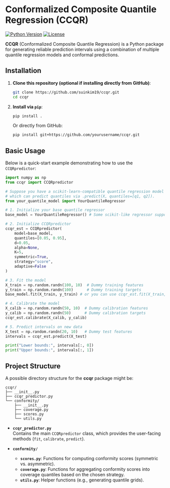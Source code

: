 # Conformalized Composite Quantile Regression (CCQR)

[![Python Version](https://img.shields.io/badge/python-3.7%2B-blue.svg)](https://www.python.org/downloads/)
[![License](https://img.shields.io/badge/license-MIT-green.svg)](LICENSE)

**CCQR** (Conformalized Composite Quantile Regression) is a Python package for generating reliable prediction intervals using a combination of multiple quantile regression models and conformal predictions.

## Installation

1. **Clone this repository (optional if installing directly from GitHub)**:
    ```bash
    git clone https://github.com/suinkim19/ccqr.git
    cd ccqr
    ```
2. **Install via `pip`**:
    ```bash
    pip install .
    ```
    Or directly from GitHub:
    ```bash
    pip install git+https://github.com/yourusername/ccqr.git
    ```
    
## Basic Usage

Below is a quick-start example demonstrating how to use the `CCQRpredictor`:

```python
import numpy as np
from ccqr import CCQRpredictor

# Suppose you have a scikit-learn-compatible quantile regression model
# which can predict quantiles via .predict(X, quantiles=[q1, q2]).
from your_quantile_model import YourQuantileRegressor

# 1. Initialize your base quantile regressor
base_model = YourQuantileRegressor() # Some scikit-like regressor supporting predict().

# 2. Initialize CCQRpredictor
ccqr_est = CCQRpredictor(
    model=base_model,
    quantiles=[0.05, 0.95],
    d=0.05,
    alpha=None,
    K=5,
    symmetric=True,
    strategy="score",
    adaptive=False
)

# 3. Fit the model
X_train = np.random.randn(100, 10)  # Dummy training features
y_train = np.random.randn(100)      # Dummy training targets
base_model.fit(X_train, y_train) # or you can use ccqr_est.fit(X_train, y_train).

# 4. Calibrate the model
X_calib = np.random.randn(50, 10)  # Dummy calibration features
y_calib = np.random.randn(50)      # Dummy calibration targets
ccqr_est.calibrate(X_calib, y_calib)

# 5. Predict intervals on new data
X_test = np.random.randn(20, 10)   # Dummy test features
intervals = ccqr_est.predict(X_test)

print("Lower bounds:", intervals[:, 0])
print("Upper bounds:", intervals[:, 1])
```

## Project Structure

A possible directory structure for the **ccqr** package might be:

```
ccqr/
├── __init__.py
├── ccqr_predictor.py
└── conformity/
    ├── __init__.py
    ├── coverage.py
    ├── scores.py
    └── utils.py
```

- **`ccqr_predictor.py`**  
  Contains the main `CCQRpredictor` class, which provides the user-facing methods (`fit`, `calibrate`, `predict`).

- **`conformity/`**  
  - **`scores.py`**: Functions for computing conformity scores (symmetric vs. asymmetric).  
  - **`coverage.py`**: Functions for aggregating conformity scores into coverage quantiles based on the chosen strategy.  
  - **`utils.py`**: Helper functions (e.g., generating quantile grids).

